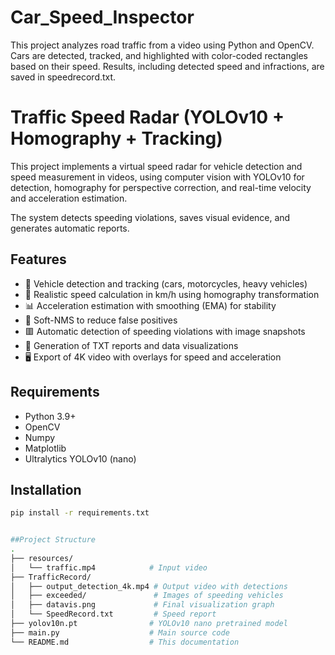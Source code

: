 # Car_Speed_Inspector
 This project analyzes road traffic from a video using Python and OpenCV. Cars are detected, tracked, and highlighted with color-coded rectangles based on their speed. Results, including detected speed and infractions, are saved in speedrecord.txt.
# Traffic Speed Radar (YOLOv10 + Homography + Tracking)

This project implements a virtual speed radar for vehicle detection and speed measurement in videos, using computer vision with YOLOv10 for detection, homography for perspective correction, and real-time velocity and acceleration estimation.

The system detects speeding violations, saves visual evidence, and generates automatic reports.

## Features

- 🚗 Vehicle detection and tracking (cars, motorcycles, heavy vehicles)
- 📏 Realistic speed calculation in km/h using homography transformation
- 📊 Acceleration estimation with smoothing (EMA) for stability
- 🎯 Soft-NMS to reduce false positives
- 🟥 Automatic detection of speeding violations with image snapshots
- 📄 Generation of TXT reports and data visualizations
- 🖥️ Export of 4K video with overlays for speed and acceleration

## Requirements

- Python 3.9+
- OpenCV
- Numpy
- Matplotlib
- Ultralytics YOLOv10 (nano)

## Installation

```bash
pip install -r requirements.txt


##Project Structure
.
├── resources/
│   └── traffic.mp4            # Input video
├── TrafficRecord/
│   ├── output_detection_4k.mp4 # Output video with detections
│   ├── exceeded/               # Images of speeding vehicles
│   ├── datavis.png             # Final visualization graph
│   └── SpeedRecord.txt         # Speed report
├── yolov10n.pt                # YOLOv10 nano pretrained model
├── main.py                    # Main source code
└── README.md                  # This documentation

